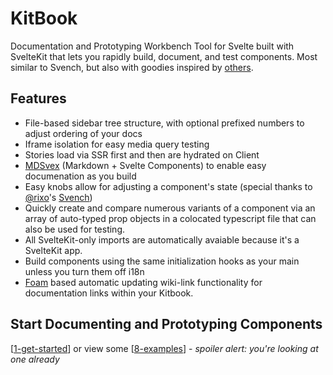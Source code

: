 # KitBook 

Documentation and Prototyping Workbench Tool for Svelte built with SvelteKit that lets you rapidly build, document, and test components. Most similar to Svench, but also with goodies inspired by [others](/docs/9-why.md).

## Features
- File-based sidebar tree structure, with optional prefixed numbers to adjust ordering of your docs
- Iframe isolation for easy media query testing
- Stories load via SSR first and then are hydrated on Client
- [MDSvex](https://mdsvex.pngwn.io/) (Markdown + Svelte Components) to enable easy documenation as you build
- Easy knobs allow for adjusting a component's state (special thanks to [@rixo](https://github.com/rixo)'s [Svench](https://svench-docs.vercel.app/))
- Quickly create and compare numerous variants of a component via an array of auto-typed prop objects in a colocated typescript file that can also be used for testing.
- All SvelteKit-only imports are automatically avaiable because it's a SvelteKit app. 
- Build components using the same initialization hooks as your main unless you turn them off i18n
- [Foam](https://foambubble.github.io/foam/) based automatic updating wiki-link functionality for documentation links within your Kitbook.

## Start Documenting and Prototyping Components

[[1-get-started]] or view some [[8-examples]] - *spoiler alert: you're looking at one already*


[//begin]: # "Autogenerated link references for markdown compatibility"
[1-get-started]: docs/1-get-started "Get Started: How to Create a KitBook"
[8-examples]: docs/8-examples "Examples"
[//end]: # "Autogenerated link references"